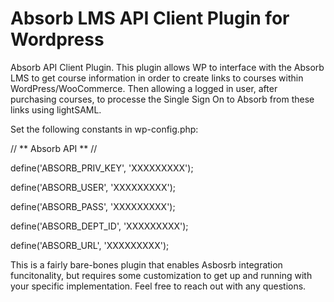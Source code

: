 # Absorb LMS API Client Plugin for Wordpress
Absorb API Client Plugin. This plugin allows WP to interface with the Absorb LMS to get course  information in order to create links to courses within WordPress/WooCommerce. Then allowing a logged in user, after purchasing courses, to processe the Single Sign On to Absorb from these links using lightSAML. 


Set the following constants in wp-config.php:

// ** Absorb API ** //

define('ABSORB_PRIV_KEY', 'XXXXXXXXX');

define('ABSORB_USER', 'XXXXXXXXX');

define('ABSORB_PASS', 'XXXXXXXXX');

define('ABSORB_DEPT_ID', 'XXXXXXXXX'); 

define('ABSORB_URL', 'XXXXXXXXX');



This is a fairly bare-bones plugin that enables Asbosrb integration funcitonality, but requires some customization to get up and running with your specific implementation. Feel free to reach out with any questions. 

